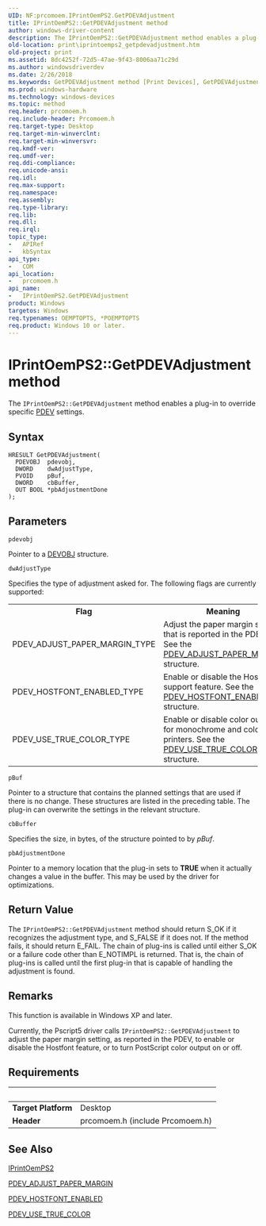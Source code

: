 ```yaml
---
UID: NF:prcomoem.IPrintOemPS2.GetPDEVAdjustment
title: IPrintOemPS2::GetPDEVAdjustment method
author: windows-driver-content
description: The IPrintOemPS2::GetPDEVAdjustment method enables a plug-in to override specific PDEV settings.
old-location: print\iprintoemps2_getpdevadjustment.htm
old-project: print
ms.assetid: 8dc4252f-72d5-47ae-9f43-8006aa71c29d
ms.author: windowsdriverdev
ms.date: 2/26/2018
ms.keywords: GetPDEVAdjustment method [Print Devices], GetPDEVAdjustment method [Print Devices], IPrintOemPS2 interface, GetPDEVAdjustment,IPrintOemPS2.GetPDEVAdjustment, IPrintOemPS2, IPrintOemPS2 interface [Print Devices], GetPDEVAdjustment method, IPrintOemPS2::GetPDEVAdjustment, prcomoem/IPrintOemPS2::GetPDEVAdjustment, print.iprintoemps2_getpdevadjustment, print_unidrv-pscript_rendering_eca8e6af-1563-4028-9d87-fd014e1e06ee.xml
ms.prod: windows-hardware
ms.technology: windows-devices
ms.topic: method
req.header: prcomoem.h
req.include-header: Prcomoem.h
req.target-type: Desktop
req.target-min-winverclnt: 
req.target-min-winversvr: 
req.kmdf-ver: 
req.umdf-ver: 
req.ddi-compliance: 
req.unicode-ansi: 
req.idl: 
req.max-support: 
req.namespace: 
req.assembly: 
req.type-library: 
req.lib: 
req.dll: 
req.irql: 
topic_type:
-	APIRef
-	kbSyntax
api_type:
-	COM
api_location:
-	prcomoem.h
api_name:
-	IPrintOemPS2.GetPDEVAdjustment
product: Windows
targetos: Windows
req.typenames: OEMPTOPTS, *POEMPTOPTS
req.product: Windows 10 or later.
---
```



# IPrintOemPS2::GetPDEVAdjustment method
The <code>IPrintOemPS2::GetPDEVAdjustment</code> method enables a plug-in to override specific <a href="https://msdn.microsoft.com/139a10e9-203b-499b-9291-8537eae9189c">PDEV</a> settings.

## Syntax

```
HRESULT GetPDEVAdjustment(
  PDEVOBJ  pdevobj,
  DWORD    dwAdjustType,
  PVOID    pBuf,
  DWORD    cbBuffer,
  OUT BOOL *pbAdjustmentDone
);
```

## Parameters

`pdevobj`

Pointer to a <a href="https://msdn.microsoft.com/library/windows/hardware/ff547573">DEVOBJ</a> structure.

`dwAdjustType`

Specifies the type of adjustment asked for. The following flags are currently supported:

<table>
<tr>
<th>Flag</th>
<th>Meaning</th>
</tr>
<tr>
<td>
PDEV_ADJUST_PAPER_MARGIN_TYPE

</td>
<td>
Adjust the paper margin setting that is reported in the PDEV. See the <a href="https://msdn.microsoft.com/library/windows/hardware/ff559791">PDEV_ADJUST_PAPER_MARGIN</a> structure.

</td>
</tr>
<tr>
<td>
PDEV_HOSTFONT_ENABLED_TYPE

</td>
<td>
Enable or disable the Hostfont support feature. See the <a href="https://msdn.microsoft.com/library/windows/hardware/ff559803">PDEV_HOSTFONT_ENABLED</a> structure.

</td>
</tr>
<tr>
<td>
PDEV_USE_TRUE_COLOR_TYPE

</td>
<td>
Enable or disable color output for monochrome and color printers. See the <a href="https://msdn.microsoft.com/library/windows/hardware/ff559806">PDEV_USE_TRUE_COLOR</a> structure.

</td>
</tr>
</table>

`pBuf`

Pointer to a structure that contains the planned settings that are used if there is no change. These structures are listed in the preceding table. The plug-in can overwrite the settings in the relevant structure.

`cbBuffer`

Specifies the size, in bytes, of the structure pointed to by <i>pBuf</i>.

`pbAdjustmentDone`

Pointer to a memory location that the plug-in sets to <b>TRUE</b> when it actually changes a value in the buffer. This may be used by the driver for optimizations.


## Return Value

The <code>IPrintOemPS2::GetPDEVAdjustment</code> method should return S_OK if it recognizes the adjustment type, and S_FALSE if it does not. If the method fails, it should return E_FAIL. The chain of plug-ins is called until either S_OK or a failure code other than E_NOTIMPL is returned. That is, the chain of plug-ins is called until the first plug-in that is capable of handling the adjustment is found.

## Remarks

This function is available in Windows XP and later.

Currently, the Pscript5 driver calls <code>IPrintOemPS2::GetPDEVAdjustment</code> to adjust the paper margin setting, as reported in the PDEV, to enable or disable the Hostfont feature, or to turn PostScript color output on or off.

## Requirements
| &nbsp; | &nbsp; |
| ---- |:---- |
| **Target Platform** | Desktop |
| **Header** | prcomoem.h (include Prcomoem.h) |

## See Also

<a href="https://msdn.microsoft.com/f2fb4176-c366-4cf9-bc17-59cc0c69a32b">IPrintOemPS2</a>



<a href="https://msdn.microsoft.com/library/windows/hardware/ff559791">PDEV_ADJUST_PAPER_MARGIN</a>



<a href="https://msdn.microsoft.com/library/windows/hardware/ff559803">PDEV_HOSTFONT_ENABLED</a>



<a href="https://msdn.microsoft.com/library/windows/hardware/ff559806">PDEV_USE_TRUE_COLOR</a>